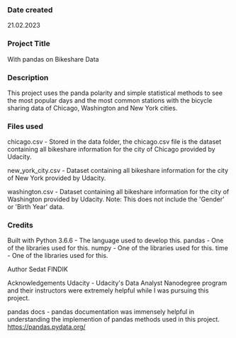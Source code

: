 ### Date created
21.02.2023

### Project Title
With pandas on Bikeshare Data

### Description
This project uses the panda polarity and simple statistical methods to see the most popular days and the most common stations with the bicycle sharing data of Chicago, Washington and New York cities.


### Files used
chicago.csv - Stored in the data folder, the chicago.csv file is the dataset containing all bikeshare information for the city of Chicago provided by Udacity.

new_york_city.csv - Dataset containing all bikeshare information for the city of New York provided by Udacity.

washington.csv - Dataset containing all bikeshare information for the city of Washington provided by Udacity.
Note: This does not include the 'Gender' or 'Birth Year' data.


### Credits
Built with
Python 3.6.6 - The language used to develop this.
pandas - One of the libraries used for this.
numpy - One of the libraries used for this.
time - One of the libraries used for this.

Author
Sedat FINDIK 

Acknowledgements
Udacity - Udacity's Data Analyst Nanodegree program and their instructors were extremely helpful while I was pursuing this project.

pandas docs - pandas documentation was immensely helpful in understanding the implemention of pandas methods used in this project.
https://pandas.pydata.org/